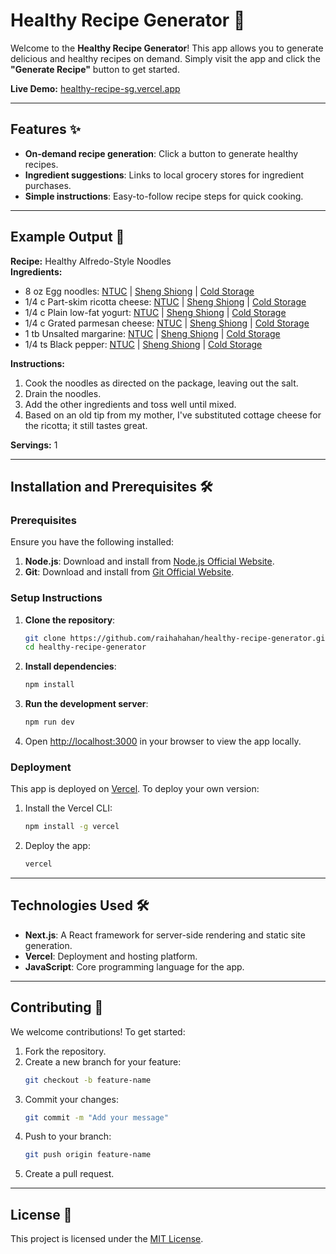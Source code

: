 # Healthy Recipe Generator 🍝

Welcome to the **Healthy Recipe Generator**! This app allows you to generate delicious and healthy recipes on demand. Simply visit the app and click the **"Generate Recipe"** button to get started.

**Live Demo:** [healthy-recipe-sg.vercel.app](https://healthy-recipe-sg.vercel.app/)

---

## Features ✨
- **On-demand recipe generation**: Click a button to generate healthy recipes.
- **Ingredient suggestions**: Links to local grocery stores for ingredient purchases.
- **Simple instructions**: Easy-to-follow recipe steps for quick cooking.

---

## Example Output 📖

**Recipe:** Healthy Alfredo-Style Noodles  
**Ingredients:**  
- 8 oz Egg noodles: [NTUC](#) | [Sheng Shiong](#) | [Cold Storage](#)  
- 1/4 c Part-skim ricotta cheese: [NTUC](#) | [Sheng Shiong](#) | [Cold Storage](#)  
- 1/4 c Plain low-fat yogurt: [NTUC](#) | [Sheng Shiong](#) | [Cold Storage](#)  
- 1/4 c Grated parmesan cheese: [NTUC](#) | [Sheng Shiong](#) | [Cold Storage](#)  
- 1 tb Unsalted margarine: [NTUC](#) | [Sheng Shiong](#) | [Cold Storage](#)  
- 1/4 ts Black pepper: [NTUC](#) | [Sheng Shiong](#) | [Cold Storage](#)  

**Instructions:**  
1. Cook the noodles as directed on the package, leaving out the salt.  
2. Drain the noodles.  
3. Add the other ingredients and toss well until mixed.  
4. Based on an old tip from my mother, I've substituted cottage cheese for the ricotta; it still tastes great.  

**Servings:** 1  

---

## Installation and Prerequisites 🛠️

### Prerequisites
Ensure you have the following installed:  
1. **Node.js**: Download and install from [Node.js Official Website](https://nodejs.org/).  
2. **Git**: Download and install from [Git Official Website](https://git-scm.com/).  

### Setup Instructions

1. **Clone the repository**:  
   ```bash
   git clone https://github.com/raihahahan/healthy-recipe-generator.git
   cd healthy-recipe-generator
   ```

2. **Install dependencies**:  
   ```bash
   npm install
   ```

3. **Run the development server**:  
   ```bash
   npm run dev
   ```

4. Open [http://localhost:3000](http://localhost:3000) in your browser to view the app locally.

### Deployment
This app is deployed on [Vercel](https://vercel.com). To deploy your own version:  
1. Install the Vercel CLI:  
   ```bash
   npm install -g vercel
   ```

2. Deploy the app:  
   ```bash
   vercel
   ```

---

## Technologies Used 🛠️
- **Next.js**: A React framework for server-side rendering and static site generation.
- **Vercel**: Deployment and hosting platform.
- **JavaScript**: Core programming language for the app.

---

## Contributing 🤝
We welcome contributions! To get started:  
1. Fork the repository.  
2. Create a new branch for your feature:  
   ```bash
   git checkout -b feature-name
   ```  
3. Commit your changes:  
   ```bash
   git commit -m "Add your message"
   ```  
4. Push to your branch:  
   ```bash
   git push origin feature-name
   ```  
5. Create a pull request.

---

## License 📜
This project is licensed under the [MIT License](LICENSE).

